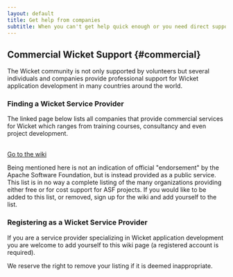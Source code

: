 ```yaml
---
layout: default
title: Get help from companies
subtitle: When you can't get help quick enough or you need direct support
---
```


## Commercial Wicket Support {#commercial}

The Wicket community is not only supported by volunteers but several
individuals and companies provide professional support for Wicket
application development in many countries around the world.

### Finding a Wicket Service Provider

The linked page below lists all companies that provide commercial
services for Wicket which ranges from training courses, consultancy and
even project development.

<div class="button-bar">
    <a class="button" href="https://cwiki.apache.org/confluence/display/WICKET/Companies+that+provide+services">
        <i class="fa fa-group"></i><br>
        Go to the wiki
    </a>
</div>

Being mentioned here is not an indication of official "endorsement" by
the Apache Software Foundation, but is instead provided as a public
service. This list is in no way a complete listing of the many
organizations providing either free or for cost support for ASF
projects. If you would like to be added to this list, or removed, sign
up for the wiki and add yourself to the list.

### Registering as a Wicket Service Provider

If you are a service provider specializing in Wicket
application development you are welcome to add yourself to this wiki
page (a registered account is required).

We reserve the right to remove your listing if it is deemed
inappropriate.
